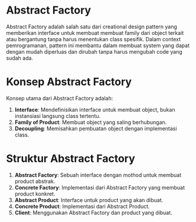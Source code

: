 # Abstract Factory

Abstract Factory adalah salah satu dari creational design pattern yang memberikan interface untuk membuat membuat family dari object terkait atau bergantung tanpa harus menentukan class spesifik. Dalam context pemrogramanan, pattern ini membantu dalam membuat system yang dapat dengan mudah diperluas dan dirubah tanpa harus mengubah code yang sudah ada.

# Konsep Abstract Factory

Konsep utama dari Abstract Factory adalah:

1. **Interface**: Mendefinisikan interface untuk membuat object, bukan instansiasi langsung class tertentu.
2. **Family of Product**: Membuat object yang saling berhubungan.
3. **Decoupling**: Memisahkan pembuatan object dengan implementasi class.

# Struktur Abstract Factory

1. **Abstract Factory**: Sebuah interface dengan mothod untuk membuat product abstrak.
2. **Concrete Factory**: Implementasi dari Abstract Factory yang membuat product konkret.
3. **Abstract Product**: Interface untuk product yang akan dibuat.
4. **Concrete Product**: Implementasi dari Abstract Product.
5. **Client**: Menggunakan Abstract Factory dan product yang dibuat.
